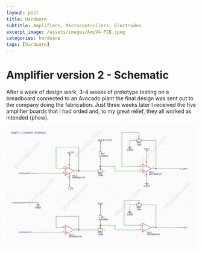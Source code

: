```yaml
---
layout: post
title: Hardware
subtitle: Amplifiers, Microcontrollers, Electrodes
excerpt_image: /assets/images/AmpV4-PCB.jpeg
categories: hardware
tags: [hardware]
---
```


# Amplifier version 2 - Schematic
After a week of design work, 3-4 weeks of prototype testing on a breadboard connected to an Avocado plant the final design was sent out to the company doing the fabrication. Just three weeks later I received the five amplifier boards that I had orded and, to my great relief, they all worked as intended (phew).

![](/assets/images/AmpV2-Schematic-Used-in-2022-2023-2024-Watermarked.jpg)
